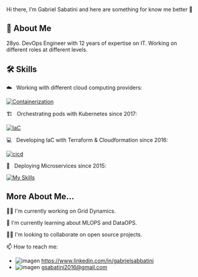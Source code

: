 Hi there, I’m Gabriel Sabatini and here are something for know me better 👋


## 🚀 About Me
28yo. DevOps Engineer with 12 years of expertise on IT. Working on different roles at different levels. 


## 🛠 Skills

 ☁️ &nbsp; Working with different cloud computing providers:

[![Containerization](https://skillicons.dev/icons?i=aws,gcp,azure,digitalocean)](https://skillicons.dev)  

🏗️ &nbsp; Orchestrating pods with Kubernetes since 2017:

[![IaC](https://skillicons.dev/icons?i=kubernetes,docker)](https://skillicons.dev)  

 💻 &nbsp; Developing IaC with Terraform & Cloudformation since 2016:

[![cicd](https://skillicons.dev/icons?i=terraform)](https://skillicons.dev) 

🚀 &nbsp; Deploying Microservices since 2015:

[![My Skills](https://skillicons.dev/icons?i=gitlab,github,jenkins)](https://skillicons.dev)

## More About Me...
👩‍💻 I'm currently working on Grid Dynamics.

🧠 I'm currently learning about MLOPS and DataOPS.

👯‍♀️ I'm looking to collaborate on open source projects.

📫 How to reach me:

- ![imagen](https://github.com/user-attachments/assets/786f76d4-437e-4225-9d1c-89704b93e9c5) https://www.linkedin.com/in/gabrielsabbatini
- ![imagen](https://github.com/user-attachments/assets/65d42ac1-f2a7-4f8f-8e23-061fa0aa8e03) gsabatini2016@gmail.com

